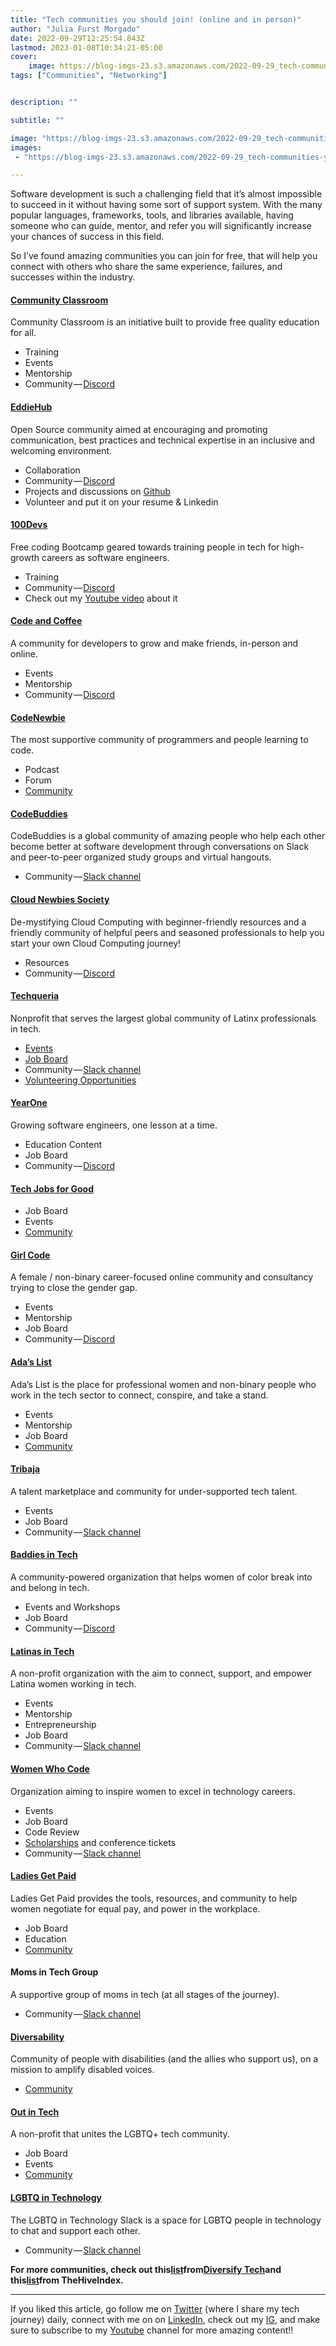 ```yaml
---
title: "Tech communities you should join! (online and in person)"
author: "Julia Furst Morgado"
date: 2022-09-29T12:25:54.843Z
lastmod: 2023-01-08T10:34:21-05:00
cover:
    image: https://blog-imgs-23.s3.amazonaws.com/2022-09-29_tech-communities-you-should-join-online-and-in-person_0.jpeg
tags: ["Communities", "Networking"]


description: ""

subtitle: ""

image: "https://blog-imgs-23.s3.amazonaws.com/2022-09-29_tech-communities-you-should-join-online-and-in-person_0.jpeg" 
images:
 - "https://blog-imgs-23.s3.amazonaws.com/2022-09-29_tech-communities-you-should-join-online-and-in-person_0.jpeg"

---
```


Software development is such a challenging field that it’s almost impossible to succeed in it without having some sort of support system. With the many popular languages, frameworks, tools, and libraries available, having someone who can guide, mentor, and refer you will significantly increase your chances of success in this field.

So I’ve found amazing communities you can join for free, that will help you connect with others who share the same experience, failures, and successes within the industry.

#### [Community Classroom](https://www.commclassroom.org/)

Community Classroom is an initiative built to provide free quality education for all.

- Training
- Events
- Mentorship
- Community — [Discord](https://discord.com/invite/77xJrUBmpp)

#### [EddieHub](https://www.eddiehub.org/)

Open Source community aimed at encouraging and promoting communication, best practices and technical expertise in an inclusive and welcoming environment.

- Collaboration
- Community — [Discord](https://discord.com/invite/jZQs6Wu)
- Projects and discussions on [Github](https://github.com/EddieHubCommunity)
- Volunteer and put it on your resume & Linkedin

#### [100Devs](https://leonnoel.com/100devs/)

Free coding Bootcamp geared towards training people in tech for high-growth careers as software engineers.

- Training
- Community — [Discord](https://discord.com/invite/zNxhjnmDPy)
- Check out my [Youtube video](https://youtu.be/HHAXlDu49rE) about it

#### [Code and Coffee](https://www.codeandcoffee.community/)

A community for developers to grow and make friends, in-person and online.

- Events
- Mentorship
- Community — [Discord](https://discord.com/invite/xZNGCz6uXg)

#### [CodeNewbie](https://www.codenewbie.org/)

The most supportive community of programmers and people learning to code.

- Podcast
- Forum
- [Community](https://community.codenewbie.org/)

#### [CodeBuddies](https://www.codebuddies.org/)

CodeBuddies is a global community of amazing people who help each other become better at software development through conversations on Slack and peer-to-peer organized study groups and virtual hangouts.

- Community — [Slack channel](https://www.codebuddies.org/slack)

#### [Cloud Newbies Society](https://cloudnewbies.com/)

De-mystifying Cloud Computing with beginner-friendly resources and a friendly community of helpful peers and seasoned professionals to help you start your own Cloud Computing journey!

- Resources
- Community — [Discord](https://discord.com/invite/PbPPq9P)

#### [Techqueria](https://techqueria.org/)

Nonprofit that serves the largest global community of Latinx professionals in tech.

- [Events](https://techqueria.org/chapters/)
- [Job Board](https://techqueria.org/jobs/)
- Community — [Slack channel](https://techqueria.org/get-involved/join/)
- [Volunteering Opportunities](https://techqueria.org/get-involved/volunteer/)

#### [YearOne](https://www.joinyearone.io/)

Growing software engineers, one lesson at a time.

- Education Content
- Job Board
- Community — [Discord](https://app.joinyearone.io/community_member_signups/wizard)

#### [Tech Jobs for Good](https://techjobsforgood.com/)

- Job Board
- Events
- [Community](https://techjobsforgood.com/accounts/login/)

#### [Girl Code](https://www.girl-code.co.uk/)

A female / non-binary career-focused online community and consultancy trying to close the gender gap.

- Events
- Mentorship
- Job Board
- Community — [Discord](https://www.girl-code.co.uk/)

#### [Ada’s List](https://www.adaslist.co/)

Ada’s List is the place for professional women and non-binary people who work in the tech sector to connect, conspire, and take a stand.

- Events
- Mentorship
- Job Board
- [Community](https://adaslist.mobilize.io/registrations/groups/3331)

#### [Tribaja](https://www.tribaja.co/)

A talent marketplace and community for under-supported tech talent.

- Events
- Job Board
- Community — [Slack channel](https://www.tribaja.co/sign-up)

#### [Baddies in Tech](https://www.baddiesintech.com/)

A community-powered organization that helps women of color break into and belong in tech.

- Events and Workshops
- Job Board
- Community — [Discord](https://www.baddiesintech.com/membership)

#### [Latinas in Tech](https://latinasintech.org/)

A non-profit organization with the aim to connect, support, and empower Latina women working in tech.

- Events
- Mentorship
- Entrepreneurship
- Job Board
- Community — [Slack channel](https://latinasintech.org/member/register/)

#### [Women Who Code](https://www.womenwhocode.com/)

Organization aiming to inspire women to excel in technology careers.

- Events
- Job Board
- Code Review
- [Scholarships](https://www.womenwhocode.com/opportunities) and conference tickets
- Community — [Slack channel](https://membership.womenwhocode.com/email)

#### [Ladies Get Paid](https://ladiesgetpaid.com/)

Ladies Get Paid provides the tools, resources, and community to help women negotiate for equal pay, and power in the workplace.

- Job Board
- Education
- [Community](https://ladiesgetpaid.com/product/all-access-pass-monthly/)

#### Moms in Tech Group

A supportive group of moms in tech (at all stages of the journey).

- Community — [Slack channel](https://moms-in-tech.slack.com/join/shared_invite/zt-92gzfy9y-CYVdmqQn9YVni1jrK3HYRA#/shared-invite/email)

#### [Diversability](https://mydiversability.com/)

Community of people with disabilities (and the allies who support us), on a mission to amplify disabled voices.

- [Community](https://mydiversability.com/community)

#### [Out in Tech](https://outintech.com/)

A non-profit that unites the LGBTQ+ tech community.

- Job Board
- Events
- [Community](https://outintech.com/join/)

#### [LGBTQ in Technology](https://lgbtq.technology/)

The LGBTQ in Technology Slack is a space for LGBTQ people in technology to chat and support each other.

- Community — [Slack channel](https://lgbtq.technology/)

**For more communities, check out this**[**list**](https://www.diversifytech.co/community)**from**[**Diversify Tech**](https://www.diversifytech.co/)**and this**[**list**](https://thehiveindex.com/topics/tech/)**from TheHiveIndex.**

* * *
If you liked this article, go follow me on [Twitter](https://twitter.com/juliafmorgado) (where I share my tech journey) daily, connect with me on on [LinkedIn](https://www.linkedin.com/in/juliafmorgado/), check out my [IG](https://www.instagram.com/juliafmorgado/), and make sure to subscribe to my [Youtube](https://www.youtube.com/c/JuliaFMorgado) channel for more amazing content!!

